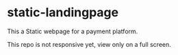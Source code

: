 # static-landingpage
This a Static webpage for a payment platform.

This repo is not responsive yet, view only on a full screen.
